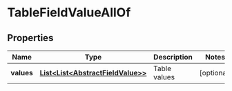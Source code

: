

# TableFieldValueAllOf

## Properties

Name | Type | Description | Notes
------------ | ------------- | ------------- | -------------
**values** | [**List&lt;List&lt;AbstractFieldValue&gt;&gt;**](List.md) | Table values |  [optional]



